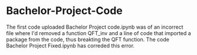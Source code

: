 # Bachelor-Project-Code
The first code uploaded Bachelor Project code.ipynb was of an incorrect file where I'd removed a function QFT_inv and a line of code that imported a package from the code, thus breakting the QFT function.
The code Bachelor Project Fixed.ipynb has correded this error.
